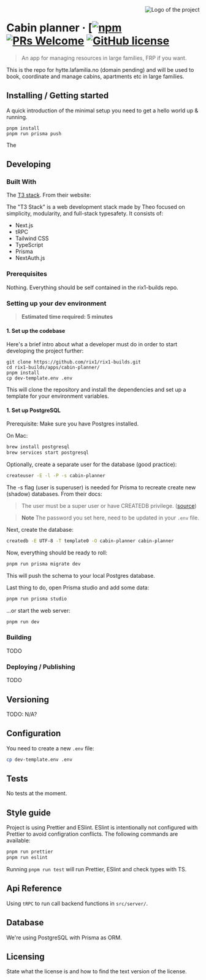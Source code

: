 <img src="./images/logo.sample.png" alt="Logo of the project" align="right">

# Cabin planner &middot; [[![npm](https://img.shields.io/npm/v/npm.svg?style=flat-square)](https://www.npmjs.com/package/npm) [![PRs Welcome](https://img.shields.io/badge/PRs-welcome-brightgreen.svg?style=flat-square)](http://makeapullrequest.com) [![GitHub license](https://img.shields.io/badge/license-MIT-blue.svg?style=flat-square)](https://github.com/your/your-project/blob/master/LICENSE)

> An app for managing resources in large families, FRP if you want.

This is the repo for hytte.lafamilia.no (domain pending) and will be used to book, coordinate and manage cabins, apartments etc in large families.

## Installing / Getting started

A quick introduction of the minimal setup you need to get a hello world up &
running.

```shell
pnpm install
pnpm run prisma push
```

The

## Developing

### Built With

The [T3 stack](https://create.t3.gg/). From their website:

The "T3 Stack" is a web development stack made by Theo focused on simplicity, modularity, and full-stack typesafety. It consists of:

- Next.js
- tRPC
- Tailwind CSS
- TypeScript
- Prisma
- NextAuth.js

### Prerequisites

Nothing. Everything should be self contained in the rix1-builds repo.

### Setting up your dev environment

> **Estimated time required: 5 minutes**

#### 1. Set up the codebase

Here's a brief intro about what a developer must do in order to start developing
the project further:

```shell
git clone https://github.com/rix1/rix1-builds.git
cd rix1-builds/apps/cabin-planner/
pnpm install
cp dev-template.env .env
```

This will clone the repository and install the dependencies and set up a template for your environment variables.

#### 1. Set up PostgreSQL

Prerequisite: Make sure you have Postgres installed.

On Mac:

```sh
brew install postgresql
brew services start postgresql
```

Optionally, create a separate user for the database (good practice):

```sh
createuser -E -l -P -s cabin-planner
```

The -s flag (user is superuser) is needed for Prisma to recreate create new (shadow) databases. From their docs:

> The user must be a super user or have CREATEDB privilege. ([source](https://www.prisma.io/docs/concepts/components/prisma-migrate/shadow-database#shadow-database-user-permissions))

> **Note**
> The password you set here, need to be updated in your `.env` file.

Next, create the database:

```sh
createdb -E UTF-8 -T template0 -O cabin-planner cabin-planner
```

Now, everything should be ready to roll:

```sh
pnpm run prisma migrate dev
```

This will push the schema to your local Postgres database.

Last thing to do, open Prisma studio and add some data:

```sh
pnpm run prisma studio
```

...or start the web server:

```sh
pnpm run dev
```

### Building

TODO

<!-- If your project needs some additional steps for the developer to build the
project after some code changes, state them here. for example:

```shell
./configure
make
make install
```

Here again you should state what actually happens when the code above gets
executed. -->

### Deploying / Publishing

TODO

<!-- give instructions on how to build and release a new version
In case there's some step you have to take that publishes this project to a
server, this is the right time to state it.

```shell
packagemanager deploy your-project -s server.com -u username -p password
```

And again you'd need to tell what the previous code actually does. -->

## Versioning

<!-- We can maybe use [SemVer](http://semver.org/) for versioning. For the versions available, see the [link to tags on this repository](/tags). -->

TODO: N/A?

## Configuration

You need to create a new `.env` file:

```sh
cp dev-template.env .env
```

## Tests

No tests at the moment.

## Style guide

Project is using Prettier and ESlint. ESlint is intentionally not configured with Prettier to avoid configration conflicts. The following commands are available:

```sh
pnpm run prettier
pnpm run eslint
```

Running `pnpm run test` will run Prettier, ESlint and check types with TS.

## Api Reference

Using `tRPC` to run call backend functions in `src/server/`.

## Database

We're using PostgreSQL with Prisma as ORM.

## Licensing

State what the license is and how to find the text version of the license.
